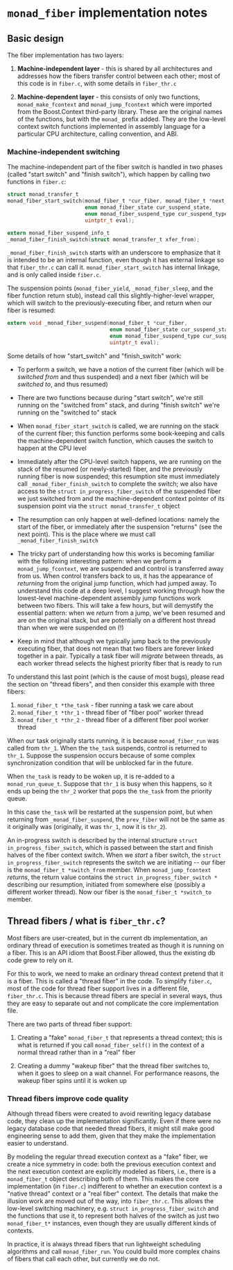 # `monad_fiber` implementation notes

## Basic design
The fiber implementation has two layers:

1. **Machine-independent layer** - this is shared by all architectures
   and addresses how the fibers transfer control between each other; most
   of this code is in `fiber.c`, with some details in `fiber_thr.c`

2. **Machine-dependent layer** - this consists of only two functions,
   `monad_make_fcontext` and `monad_jump_fcontext` which were imported
   from the Boost.Context third-party library. These are the original
   names of the functions, but with the `monad_` prefix added. They are
   the low-level context switch functions implemented in assembly
   language for a particular CPU architecture, calling convention, and ABI.

### Machine-independent switching

The machine-independent part of the fiber switch is handled in two phases
(called "start switch" and "finish switch"), which happen by calling
two functions in `fiber.c`:

```.h
struct monad_transfer_t
monad_fiber_start_switch(monad_fiber_t *cur_fiber, monad_fiber_t *next_fiber,
                         enum monad_fiber_state cur_suspend_state,
                         enum monad_fiber_suspend_type cur_suspend_type,
                         uintptr_t eval);

extern monad_fiber_suspend_info_t
_monad_fiber_finish_switch(struct monad_transfer_t xfer_from);
```

`_monad_fiber_finish_switch` starts with an underscore to emphasize that it
is intended to be an internal function, even though it has external linkage
so that `fiber_thr.c` can call it. `monad_fiber_start_switch` has internal
linkage, and is only called inside `fiber.c`.

The suspension points (`monad_fiber_yield`, `_monad_fiber_sleep`, and the
fiber function return stub), instead call this slightly-higher-level wrapper,
which will switch to the previously-executing fiber, and return when our
fiber is resumed:

```.h
extern void _monad_fiber_suspend(monad_fiber_t *cur_fiber,
                                 enum monad_fiber_state cur_suspend_state,
                                 enum monad_fiber_suspend_type cur_suspend_type,
                                 uintptr_t eval);
```

Some details of how "start_switch" and "finish_switch" work:

- To perform a switch, we have a notion of the current fiber (which
  will be *switched from* and thus suspended) and a next fiber
  (which will be *switched to*, and thus resumed)

- There are two functions because during "start switch", we're still running
  on the "switched from" stack, and during "finish switch" we're running
  on the "switched to" stack

- When `monad_fiber_start_switch` is called, we are running on the stack
  of the current fiber; this function performs some book-keeping and calls
  the machine-dependent switch function, which causes the switch to happen
  at the CPU level

- Immediately after the CPU-level switch happens, we are running on the
  stack of the resumed (or newly-started) fiber, and the previously running
  fiber is now suspended; this resumption site must immediately call
  `_monad_fiber_finish_switch` to complete the switch; we also have access
  to the `struct in_progress_fiber_switch` of the suspended fiber we just
  switched from and the machine-dependent context pointer of its suspension
  point via the `struct monad_transfer_t` object

- The resumption can only happen at well-defined locations: namely the start
  of the fiber, or immediately after the suspension "returns" (see the next
  point). This is the place where we must call `_monad_fiber_finish_switch`

- The tricky part of understanding how this works is becoming familiar with
  the following interesting pattern: when we perform a `monad_jump_fcontext`,
  we are suspended and control is transferred away from us. When control
  transfers back to us, it has the appearance of *returning* from the original
  jump function, which had jumped away. To understand this code at a deep
  level, I suggest working through how the lowest-level machine-dependent
  assembly jump functions work between two fibers. This will take a few hours,
  but will demystify the essential pattern: when we *return* from a jump,
  we've been resumed and are on the original stack, but are potentially on a
  different host thread than when we were suspended on (!)

- Keep in mind that although we typically jump back to the previously
  executing fiber, that does not mean that two fibers are forever linked
  together in a pair. Typically a task fiber will *migrate* between
  threads, as each worker thread selects the highest priority fiber that
  is ready to run

To understand this last point (which is the cause of most bugs), please
read the section on "thread fibers", and then consider this example with
three fibers:

1. `monad_fiber_t *the_task` - fiber running a task we care about
2. `monad_fiber_t *thr_1` - thread fiber of "fiber pool" worker thread
3. `monad_fiber_t *thr_2` - thread fiber of a different fiber pool worker
   thread

When our task originally starts running, it is because `monad_fiber_run`
was called from `thr_1`. When the `the_task` suspends, control is returned
to `thr_1`. Suppose the suspension occurs because of some complex
synchronization condition that will be unblocked far in the future.

When `the_task` is ready to be woken up, it is re-added to a
`monad_run_queue_t`. Suppose that `thr_1` is busy when this happens, so it
ends up being the `thr_2` worker that pops the `the_task` from the priority
queue.

In this case `the_task` will be restarted at the suspension point,
but when returning from `_monad_fiber_suspend`, the `prev_fiber` will not be
the same as it originally was (originally, it was `thr_1`, now it is
`thr_2`).

An in-progress switch is described by the internal structure
`struct in_progress_fiber_switch`, which is passed between the start
and finish halves of the fiber context switch. When we *start* a fiber
switch, the `struct in_progress_fiber_switch` represents the switch we
are initiating -- our fiber is the `monad_fiber_t *switch_from` member.
When `monad_jump_fcontext` *returns*, the return value contains the
`struct in_progress_fiber_switch *` describing our resumption, initiated
from somewhere else (possibly a different worker thread). Now our fiber
is the `monad_fiber_t *switch_to` member.

## Thread fibers / what is `fiber_thr.c`?

Most fibers are user-created, but in the current db implementation, an
ordinary thread of execution is sometimes treated as though it is running on
a fiber. This is an API idiom that Boost.Fiber allowed, thus the
existing db code grew to rely on it.

For this to work, we need to make an ordinary thread context pretend that it
is a fiber. This is called a "thread fiber" in the code. To simplify
`fiber.c`, most of the code for thread fiber support lives in a different
file, `fiber_thr.c`.  This is because thread fibers are special in several
ways, thus they are easy to separate out and not complicate the core
implementation file.

There are two parts of thread fiber support:

1. Creating a "fake" `monad_fiber_t` that represents a thread context; this
   is what is returned if you call `monad_fiber_self()` in the context of a
   normal thread rather than in a "real" fiber

2. Creating a dummy "wakeup fiber" that the thread fiber switches to, when
   it goes to sleep on a wait channel. For performance reasons, the wakeup
   fiber spins until it is woken up

### Thread fibers improve code quality

Although thread fibers were created to avoid rewriting legacy database
code, they clean up the implementation significantly. Even if there were
no legacy database code that needed thread fibers, it might still make
good engineering sense to add them, given that they make the implementation
easier to understand.

By modeling the regular thread execution context as a "fake" fiber, we
create a nice symmetry in code: both the previous execution context and
the next execution context are explicitly modeled as fibers, i.e., there
is a `monad_fiber_t` object describing both of them. This makes the core
implementation (in `fiber.c`) indifferent to whether an execution context
is a "native thread" context or a "real fiber" context. The details that
make the illusion work are moved out of the way, into `fiber_thr.c`.
This allows the low-level switching machinery, e.g. `struct
in_progress_fiber_switch` and the functions that use it, to represent both
halves of the switch as just two `monad_fiber_t*` instances, even though
they are usually different kinds of contexts.

In practice, it is always thread fibers that run lightweight scheduling
algorithms and call `monad_fiber_run`. You could build more complex chains
of fibers that call each other, but currently we do not.